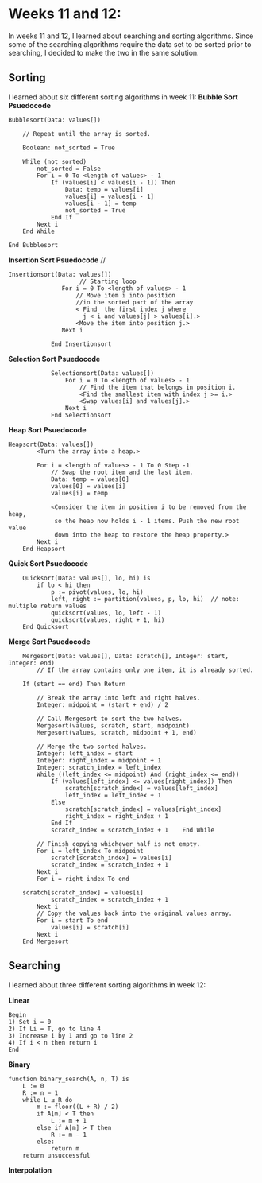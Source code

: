 # Weeks 11 and 12:
In weeks 11 and 12, I learned about searching and sorting algorithms. Since some of the searching algorithms require the data set to be sorted prior to searching, I decided to make the two in the same solution. 

## Sorting
I learned about six different sorting algorithms in week 11:
**Bubble Sort Psuedocode**

    Bubblesort(Data: values[])

        // Repeat until the array is sorted.

        Boolean: not_sorted = True

        While (not_sorted)        
            not_sorted = False
            For i = 0 To <length of values> - 1
                If (values[i] < values[i - 1]) Then
                    Data: temp = values[i]
                    values[i] = values[i - 1]
                    values[i - 1] = temp
                    not_sorted = True
                End If
            Next i
        End While

    End Bubblesort  

**Insertion Sort Psuedocode**
            //
````
Insertionsort(Data: values[])
                    // Starting loop
               For i = 0 To <length of values> - 1
                   // Move item i into position
                   //in the sorted part of the array
                   < Find  the first index j where
                     j < i and values[j] > values[i].>
                   <Move the item into position j.>
               Next i
            
            End Insertionsort
````


**Selection Sort Psuedocode**
````
            Selectionsort(Data: values[])
                For i = 0 To <length of values> - 1
                    // Find the item that belongs in position i.
                    <Find the smallest item with index j >= i.>
                    <Swap values[i] and values[j].>
                Next i
            End Selectionsort  
````
**Heap Sort Psuedocode**
````
Heapsort(Data: values[])
        <Turn the array into a heap.>

        For i = <length of values> - 1 To 0 Step -1
            // Swap the root item and the last item.
            Data: temp = values[0]
            values[0] = values[i]
            values[i] = temp

            <Consider the item in position i to be removed from the heap,
             so the heap now holds i - 1 items. Push the new root value
             down into the heap to restore the heap property.>
        Next i
    End Heapsort  
````
**Quick Sort Psuedocode**
````
    Quicksort(Data: values[], lo, hi) is
        if lo < hi then
            p := pivot(values, lo, hi)
            left, right := partition(values, p, lo, hi)  // note: multiple return values
            quicksort(values, lo, left - 1)
            quicksort(values, right + 1, hi)
    End Quicksort  
````
**Merge Sort Psuedocode**
````
    Mergesort(Data: values[], Data: scratch[], Integer: start, Integer: end)
        // If the array contains only one item, it is already sorted.

    If (start == end) Then Return

        // Break the array into left and right halves.
        Integer: midpoint = (start + end) / 2

        // Call Mergesort to sort the two halves.
        Mergesort(values, scratch, start, midpoint)
        Mergesort(values, scratch, midpoint + 1, end)

        // Merge the two sorted halves.
        Integer: left_index = start
        Integer: right_index = midpoint + 1
        Integer: scratch_index = left_index
        While ((left_index <= midpoint) And (right_index <= end))
            If (values[left_index] <= values[right_index]) Then
                scratch[scratch_index] = values[left_index]
                left_index = left_index + 1
            Else
                scratch[scratch_index] = values[right_index]
                right_index = right_index + 1
            End If
            scratch_index = scratch_index + 1    End While

        // Finish copying whichever half is not empty.
        For i = left_index To midpoint
            scratch[scratch_index] = values[i]
            scratch_index = scratch_index + 1
        Next i
        For i = right_index To end

    scratch[scratch_index] = values[i]
            scratch_index = scratch_index + 1
        Next i
        // Copy the values back into the original values array.
        For i = start To end
            values[i] = scratch[i]
        Next i
    End Mergesort
````
## Searching
I learned about three different sorting algorithms in week 12:

**Linear**
````
Begin
1) Set i = 0
2) If Li = T, go to line 4
3) Increase i by 1 and go to line 2
4) If i < n then return i
End
````
**Binary**
````
function binary_search(A, n, T) is
    L := 0
    R := n − 1
    while L ≤ R do
        m := floor((L + R) / 2)
        if A[m] < T then
            L := m + 1
        else if A[m] > T then
            R := m − 1
        else:
            return m
    return unsuccessful
````
**Interpolation**
